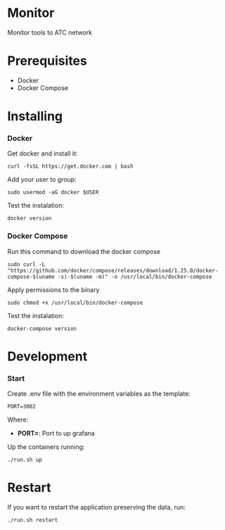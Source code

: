 # Monitor

Monitor tools to ATC network

# Prerequisites

- Docker
- Docker Compose

# Installing

### Docker

Get docker and install it:

```
curl -fsSL https://get.docker.com | bash
```

Add your user to group:

```
sudo usermod -aG docker $USER
```

Test the instalation:

```
docker version
```

### Docker Compose

Run this command to download the docker compose

```
sudo curl -L "https://github.com/docker/compose/releases/download/1.25.0/docker-compose-$(uname -s)-$(uname -m)" -o /usr/local/bin/docker-compose
```

Apply permissions to the binary

```
sudo chmod +x /usr/local/bin/docker-compose
```

Test the instalation:

```
docker-compose version
```

# Development

### Start

Create .env file with the environment variables as the template:

```
PORT=3002
```

Where:

- **PORT=**: Port to up grafana

Up the containers running:

```
./run.sh up
```

# Restart

If you want to restart the application preserving the data, run:

```
./run.sh restart
```

